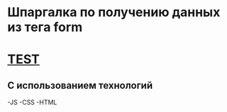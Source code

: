 # Шпаргалка по получению данных из тега form
# [TEST]('https://yupyuser.github.io/Data-form/')
## С использованием технологий 
-JS
-CSS
-HTML

